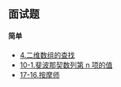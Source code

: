## 面试题

#### 简单
- [4.二维数组的查找](https://github.com/lidonggg/Learning-notes/blob/master/algorithm/src/main/java/com/lidong/algorithm/leetcode/interview/easy/TwoDimArraySearch4.java)
- [10-1.斐波那契数列第 n 项的值](https://github.com/lidonggg/Learning-notes/blob/master/algorithm/src/main/java/com/lidong/algorithm/leetcode/interview/easy/Fibonacci101.java)
- [17-16.按摩师](https://github.com/lidonggg/Learning-notes/blob/master/algorithm/src/main/java/com/lidong/algorithm/leetcode/interview/easy/Massage1716.java)
